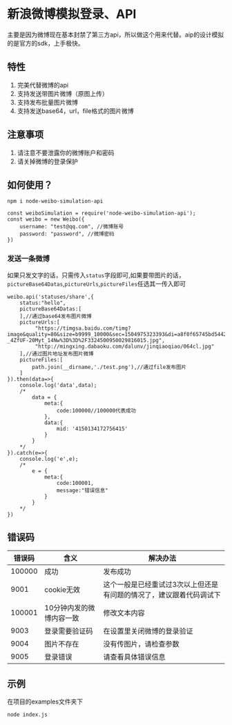 # 新浪微博模拟登录、API

主要是因为微博现在基本封禁了第三方api，所以做这个用来代替。aip的设计模拟的是官方的sdk，上手极快。

## 特性

1. 完美代替微博的api
1. 支持发送带图片微博（原图上传）
1. 支持发布批量图片微博
1. 支持发送base64，url，file格式的图片微博

## 注意事项

1. 请注意不要泄露你的微博账户和密码
1. 请关掉微博的登录保护

## 如何使用？

    npm i node-weibo-simulation-api

    const weiboSimulation = require('node-weibo-simulation-api');
    const weibo = new Weibo({
        username: "test@qq.com", //微博账号
        password: "password", //微博密码
    })

### 发送一条微博

如果只发文字的话，只需传入```status```字段即可,如果要带图片的话，```pictureBase64Datas```,```pictureUrls```,```pictureFiles```任选其一传入即可

    weibo.api('statuses/share',{
        status:"hello",
        pictureBase64Datas:[
        ],//通过base64发布图片微博
        pictureUrls:[
             "https://timgsa.baidu.com/timg?image&quality=80&size=b9999_10000&sec=1504975323393&di=a8f0f65745bd544246d7c54fc503182b&imgtype=0&src=http%3A%2F%2Fimg0.ph.126.net%2FNGUE-_4ZfUF-20Myt_14Nw%3D%3D%2F3324500950029816015.jpg",
             "http://mingxing.dabaoku.com/dalunv/jinqiaoqiao/064cl.jpg"
        ],//通过图片地址发布图片微博
        pictureFiles:[
            path.join(__dirname,'./test.png'),//通过file发布图片
        ]
    }).then(data=>{
        console.log('data',data);
        /*
            data = {
                meta:{
                    code:100000//100000代表成功
                },
                data:{
                    mid: '4150134172756415'
                }
            }
        */
    }).catch(e=>{
        console.log('e',e);
        /*
            e = {
                meta:{
                    code:100001,
                    message:"错误信息"
                }
            }
        */
    })

## 错误码

错误码 | 含义 | 解决办法
---------|----------|----------
100000 | 成功 | 发布成功
 9001 | cookie无效 | 这个一般是已经重试过3次以上但还是有问题的情况了，建议跟着代码调试下
 100001 | 10分钟内发的微博内容一致 | 修改文本内容
 9003 | 登录需要验证码 | 在设置里关闭微博的登录验证
 9004 | 图片不存在 | 没有传图片，请检查参数
 9005 | 登录错误 | 请查看具体错误信息

## 示例

 在项目的examples文件夹下

    node index.js